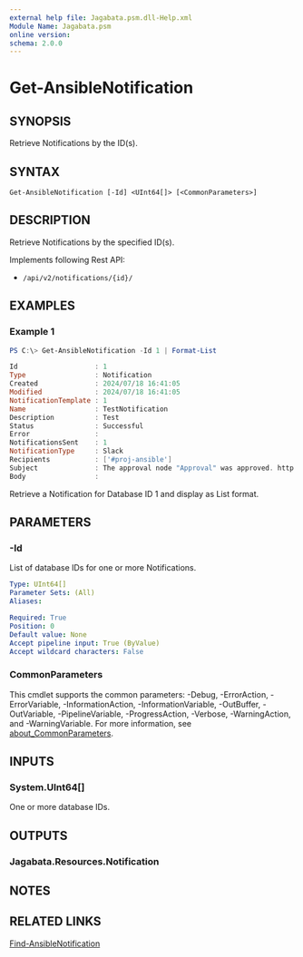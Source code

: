 ```yaml
---
external help file: Jagabata.psm.dll-Help.xml
Module Name: Jagabata.psm
online version:
schema: 2.0.0
---
```


# Get-AnsibleNotification

## SYNOPSIS
Retrieve Notifications by the ID(s).

## SYNTAX

```
Get-AnsibleNotification [-Id] <UInt64[]> [<CommonParameters>]
```

## DESCRIPTION
Retrieve Notifications by the specified ID(s).

Implements following Rest API:  
- `/api/v2/notifications/{id}/`  

## EXAMPLES

### Example 1
```powershell
PS C:\> Get-AnsibleNotification -Id 1 | Format-List

Id                   : 1
Type                 : Notification
Created              : 2024/07/18 16:41:05
Modified             : 2024/07/18 16:41:05
NotificationTemplate : 1
Name                 : TestNotification
Description          : Test
Status               : Successful
Error                :
NotificationsSent    : 1
NotificationType     : Slack
Recipients           : ['#proj-ansible']
Subject              : The approval node "Approval" was approved. http://*******
Body                 :
```

Retrieve a Notification for Database ID 1 and display as List format.

## PARAMETERS

### -Id
List of database IDs for one or more Notifications.

```yaml
Type: UInt64[]
Parameter Sets: (All)
Aliases:

Required: True
Position: 0
Default value: None
Accept pipeline input: True (ByValue)
Accept wildcard characters: False
```

### CommonParameters
This cmdlet supports the common parameters: -Debug, -ErrorAction, -ErrorVariable, -InformationAction, -InformationVariable, -OutBuffer, -OutVariable, -PipelineVariable, -ProgressAction, -Verbose, -WarningAction, and -WarningVariable. For more information, see [about_CommonParameters](http://go.microsoft.com/fwlink/?LinkID=113216).

## INPUTS

### System.UInt64[]
One or more database IDs.

## OUTPUTS

### Jagabata.Resources.Notification
## NOTES

## RELATED LINKS

[Find-AnsibleNotification](Find-AnsibleNotification.md)
